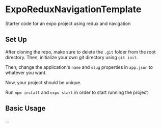 # ExpoReduxNavigationTemplate
Starter code for an expo project using redux and navigation

## Set Up

After cloning the repo, make sure to delete the `.git` folder from the root directory. Then, initialize your own git directory using `git init`.

Then, change the application's `name` and `slug` properties in `app.json` to whatever you want. 

Now, your project should be unique. 

Run `npm install` and `expo start` in order to start running the project

## Basic Usage

... 
